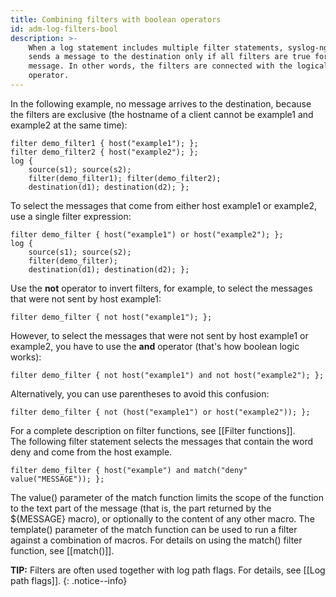```yaml
---
title: Combining filters with boolean operators
id: adm-log-filters-bool
description: >-
    When a log statement includes multiple filter statements, syslog-ng
    sends a message to the destination only if all filters are true for the
    message. In other words, the filters are connected with the logical AND
    operator. 
---
```


In the following example, no message arrives to the
destination, because the filters are exclusive (the hostname of a client
cannot be example1 and example2 at the same time):

```config
filter demo_filter1 { host("example1"); };
filter demo_filter2 { host("example2"); };
log {
    source(s1); source(s2);
    filter(demo_filter1); filter(demo_filter2);
    destination(d1); destination(d2); };
```

To select the messages that come from either host example1 or example2,
use a single filter expression:

```config
filter demo_filter { host("example1") or host("example2"); };
log {
    source(s1); source(s2);
    filter(demo_filter);
    destination(d1); destination(d2); };
```

Use the **not** operator to invert filters, for example, to select the
messages that were not sent by host example1:

```config
filter demo_filter { not host("example1"); };
```

However, to select the messages that were not sent by host example1 or
example2, you have to use the **and** operator (that\'s how boolean
logic works):

```config
filter demo_filter { not host("example1") and not host("example2"); };
```

Alternatively, you can use parentheses to avoid this confusion:

```config
filter demo_filter { not (host("example1") or host("example2")); };
```

For a complete description on filter functions, see
[[Filter functions]].  
The following filter statement selects the messages that contain the
word deny and come from the host example.

```config
filter demo_filter { host("example") and match("deny" value("MESSAGE")); };
```

The value() parameter of the match function limits the scope of the
function to the text part of the message (that is, the part returned by
the ${MESSAGE} macro), or optionally to the content of any other macro.
The template() parameter of the match function can be used to run a
filter against a combination of macros. For details on using the match()
filter function, see [[match()]].  

**TIP:** Filters are often used together with log path flags. For details,
see [[Log path flags]].
{: .notice--info}
